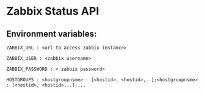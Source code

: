 # Zabbix Status API

## Environment variables:

```
ZABBIX_URL : <url to access zabbix instance>

ZABBIX_USER : <zabbix username>

ZABBIX_PASSWORD : < zabbix password>

HOSTGROUPS : <hostgroupnsme> : [<hostid>, <hostid>,..];<hostgroupnsme> : [<hostid>, <hostid>,..];...
```


